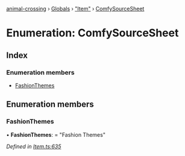 [animal-crossing](../README.md) › [Globals](../globals.md) › ["Item"](../modules/_item_.md) › [ComfySourceSheet](_item_.comfysourcesheet.md)

# Enumeration: ComfySourceSheet

## Index

### Enumeration members

* [FashionThemes](_item_.comfysourcesheet.md#fashionthemes)

## Enumeration members

###  FashionThemes

• **FashionThemes**: = "Fashion Themes"

*Defined in [Item.ts:635](https://github.com/Norviah/animal-crossing/blob/cd5681f/module/types/Item.ts#L635)*
